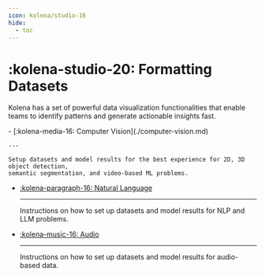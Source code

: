 ```yaml
---
icon: kolena/studio-16
hide:
  - toc
---
```


# :kolena-studio-20: Formatting Datasets

Kolena has a set of powerful data visualization functionalities that enable teams to
identify patterns and generate actionable insights fast.

<div class="grid cards" markdown>
- [:kolena-media-16: Computer Vision](./computer-vision.md)

    ---

    Setup datasets and model results for the best experience for 2D, 3D object detection,
    semantic segmentation, and video-based ML problems.

- [:kolena-paragraph-16: Natural Language](./natural-language.md)

    ---

    Instructions on how to set up datasets and model results for NLP and LLM problems.

- [:kolena-music-16: Audio](./audio.md)

    ---

    Instructions on how to set up datasets and model results for audio-based data.

</div>
